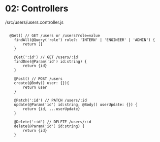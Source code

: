 # 02: Controllers

/src/users/users.controller.js

<pre><code>
  @Get() // GET /users or /users?role=value
    findAll(@Query('role') role?: 'INTERN' | 'ENGINEER' | 'ADMIN') {
        return []
    }

    @Get(':id') // GET /users/:id
    findOne(@Param('id') id:string) {
        return {id}
    }

    @Post() // POST /users
    create(@Body() user: {}){
        return user
    }

    @Patch(':id') // PATCH /users/:id
    update(@Param('id') id:string, @Body() userUpdate: {}) {
        return {id, ...userUpdate}
    }

    @Delete(':id') // DELETE /users/:id
    delete(@Param('id') id:string) {
        return {id}
    }
</code></pre>
